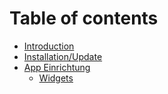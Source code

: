 # Table of contents

* [Introduction](README.md)
* [Installation/Update](installation-update.md)
* [App Einrichtung](app-einrichtung/README.md)
  * [Widgets](widgets.md)
